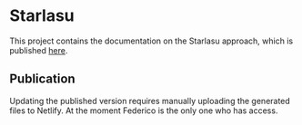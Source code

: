 # Starlasu
This project contains the documentation on the Starlasu approach, which is 
published [here](https://github.com/Strumenta/StarLasu/tree/main/documentation).

## Publication

Updating the published version requires manually uploading the generated files to Netlify. At the moment Federico is the only one who has access.
